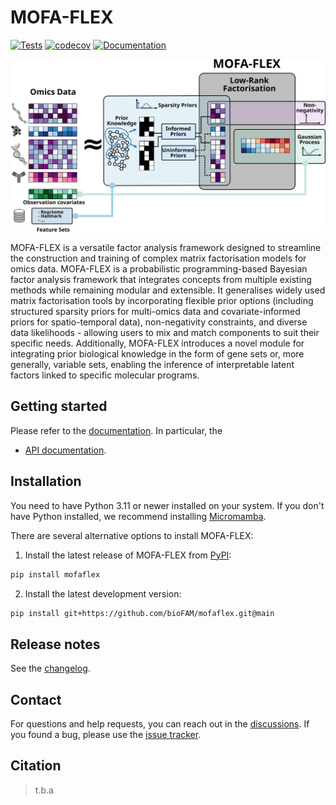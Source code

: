 # MOFA-FLEX

[![Tests][badge-tests]][tests]
[![codecov][badge-codecov]][codecov]
[![Documentation][badge-docs]][documentation]

[badge-tests]: https://github.com/bioFAM/mofaflex/actions/workflows/test.yaml/badge.svg
[badge-codecov]: https://codecov.io/gh/bioFAM/mofaflex/graph/badge.svg?token=IJP1IA4JEU
[badge-docs]: https://img.shields.io/readthedocs/mofaflex


![graphical abstract](https://raw.githubusercontent.com/bioFAM/mofaflex/main/docs/_static/img/mofaflex_schematic.svg)

MOFA-FLEX is a versatile factor analysis framework designed to streamline the construction and training of complex matrix factorisation models for omics data. MOFA-FLEX is a probabilistic programming-based Bayesian factor analysis framework that integrates concepts from multiple existing methods while remaining modular and extensible. It generalises widely used matrix factorisation tools by incorporating flexible prior options (including structured sparsity priors for multi-omics data and covariate-informed priors for spatio-temporal data), non-negativity constraints, and diverse data likelihoods - allowing users to mix and match components to suit their specific needs. Additionally, MOFA-FLEX introduces a novel module for integrating prior biological knowledge in the form of gene sets or, more generally, variable sets, enabling the inference of interpretable latent factors linked to specific molecular programs.

## Getting started

Please refer to the [documentation][]. In particular, the

- [API documentation][].

## Installation

You need to have Python 3.11 or newer installed on your system. If you don't have
Python installed, we recommend installing [Micromamba](https://mamba.readthedocs.io/en/latest/installation/micromamba-installation.html).

There are several alternative options to install MOFA-FLEX:

1. Install the latest release of MOFA-FLEX from [PyPI][]:

```bash
pip install mofaflex
```

2. Install the latest development version:

```bash
pip install git+https://github.com/bioFAM/mofaflex.git@main
```

## Release notes

See the [changelog][].

## Contact

For questions and help requests, you can reach out in the [discussions][].
If you found a bug, please use the [issue tracker][].

## Citation

> t.b.a

[issue tracker]: https://github.com/bioFAM/mofaflex/issues
[tests]: https://github.com/bioFAM/mofaflex/actions/workflows/test.yaml
[codecov]: https://codecov.io/gh/bioFAM/mofaflex
[documentation]: https://mofaflex.readthedocs.io
[discussions]: https://github.com/bioFAM/mofaflex/discussions
[changelog]: https://mofaflex.readthedocs.io/latest/changelog.html
[api documentation]: https://mofaflex.readthedocs.io/latest/api/index.html
[pypi]: https://pypi.org/project/mofaflex
